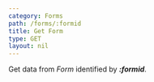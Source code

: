 ```yaml
---
category: Forms
path: /forms/:formid
title: Get Form
type: GET
layout: nil
---
```


Get data from *Form* identified by ***:formid***.
